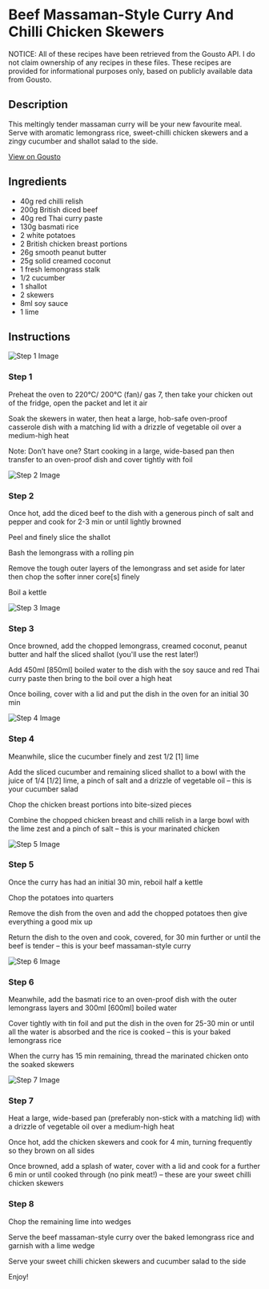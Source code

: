 # Beef Massaman-Style Curry And Chilli Chicken Skewers

NOTICE: All of these recipes have been retrieved from the Gousto API. I do not claim ownership of any recipes in these files. These recipes are provided for informational purposes only, based on publicly available data from Gousto.

## Description

This meltingly tender massaman curry will be your new favourite meal. Serve with aromatic lemongrass rice, sweet-chilli chicken skewers and a zingy cucumber and shallot salad to the side. 

[View on Gousto](https://www.gousto.co.uk/recipes/cookbook/beef-massaman-curry-sweet-chilli-chicken-skewers-cucumber-salad)

## Ingredients

- 40g red chilli relish
- 200g British diced beef 
- 40g red Thai curry paste
- 130g basmati rice
- 2 white potatoes
- 2 British chicken breast portions
- 26g smooth peanut butter
- 25g solid creamed coconut
- 1 fresh lemongrass stalk
- 1/2 cucumber
- 1 shallot
- 2 skewers
- 8ml soy sauce
- 1 lime

## Instructions

![Step 1 Image](https://production-media.gousto.co.uk/cms/recipe-step-image/Step-1-1652267423824-x200.jpg)

### Step 1

Preheat the oven to 220°C/ 200°C (fan)/ gas 7, then take your chicken out of the fridge, open the packet and let it air

Soak the skewers in water, then heat a large, hob-safe oven-proof casserole dish with a matching lid with a drizzle of vegetable oil over a medium-high heat

Note: Don’t have one? Start cooking in a large, wide-based pan then transfer to an oven-proof dish and cover tightly with foil

![Step 2 Image](https://production-media.gousto.co.uk/cms/recipe-step-image/Step-2-1652267441738-x200.jpg)

### Step 2

Once hot, add the diced beef to the dish with a generous pinch of salt and pepper and cook for 2-3 min or until lightly browned

Peel and finely slice the shallot

Bash the lemongrass with a rolling pin

Remove the tough outer layers of the lemongrass and set aside for later then chop the softer inner core<span class="text-danger">[s] </span>finely

Boil a kettle

![Step 3 Image](https://production-media.gousto.co.uk/cms/recipe-step-image/Step-3-1652267456428-x200.jpg)

### Step 3

Once browned, add the chopped lemongrass, creamed coconut, peanut butter and half the sliced shallot (you'll use the rest later!)

Add 450ml <span class="text-danger">[850ml] </span>boiled water to the dish with the soy sauce and red Thai curry paste then bring to the boil over a high heat

Once boiling, cover with a lid and put the dish in the oven for an initial 30 min

![Step 4 Image](https://production-media.gousto.co.uk/cms/recipe-step-image/Step-4-1652267484120-x200.jpg)

### Step 4

Meanwhile, slice the cucumber finely and zest 1/2 <span class="text-danger">[1]</span> lime

Add the sliced cucumber and remaining sliced shallot to a bowl with the juice of 1/4 <span class="text-danger">[1/2]</span> lime, a pinch of salt and a drizzle of vegetable oil – this is your cucumber salad

Chop the chicken breast portions into bite-sized pieces

Combine the chopped chicken breast and chilli relish in a large bowl with the lime zest and a pinch of salt – this is your marinated chicken

![Step 5 Image](https://production-media.gousto.co.uk/cms/recipe-step-image/Step-5-1652267526216-x200.jpg)

### Step 5

Once the curry has had an initial 30 min, reboil half a kettle

Chop the potatoes into quarters

Remove the dish from the oven and add the chopped potatoes then give everything a good mix up

Return the dish to the oven and cook, covered, for 30 min further or until the beef is tender – this is your beef massaman-style curry

![Step 6 Image](https://production-media.gousto.co.uk/cms/recipe-step-image/Step-6-1652267536990-x200.jpg)

### Step 6

Meanwhile, add the basmati rice to an oven-proof dish with the outer lemongrass layers and 300ml <span class="text-danger">[600ml]</span> boiled water

Cover tightly with tin foil and put the dish in the oven for 25-30 min or until all the water is absorbed and the rice is cooked – this is your baked lemongrass rice

When the curry has 15 min remaining, thread the marinated chicken onto the soaked skewers

![Step 7 Image](https://production-media.gousto.co.uk/cms/recipe-step-image/Step-7-1652267548312-x200.jpg)

### Step 7

Heat a large, wide-based pan (preferably non-stick with a matching lid) with a drizzle of vegetable oil over a medium-high heat

Once hot, add the chicken skewers and cook for 4 min, turning frequently so they brown on all sides

Once browned, add a splash of water, cover with a lid and cook for a further 6 min or until cooked through (no pink meat!) – these are your sweet chilli chicken skewers

### Step 8

Chop the remaining lime into wedges

Serve the beef massaman-style curry over the baked lemongrass rice and garnish with a lime wedge

Serve your sweet chilli chicken skewers and cucumber salad to the side

Enjoy!

